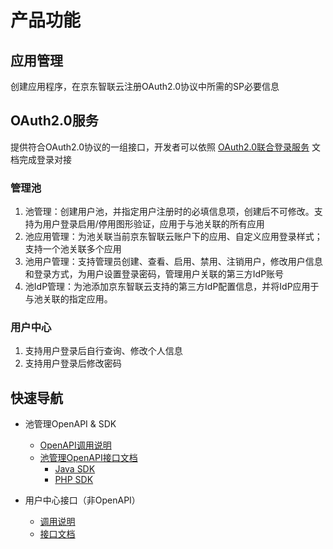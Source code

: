 # 产品功能

## 应用管理

创建应用程序，在京东智联云注册OAuth2.0协议中所需的SP必要信息

## OAuth2.0服务

提供符合OAuth2.0协议的一组接口，开发者可以依照 [OAuth2.0联合登录服务](../../../documentation/Management/IAS/Operation-Guide/OAuth2-Service.md) 文档完成登录对接

### 管理池

1. 池管理：创建用户池，并指定用户注册时的必填信息项，创建后不可修改。支持为用户登录启用/停用图形验证，应用于与池关联的所有应用
2. 池应用管理：为池关联当前京东智联云账户下的应用、自定义应用登录样式；支持一个池关联多个应用
3. 池用户管理：支持管理员创建、查看、启用、禁用、注销用户，修改用户信息和登录方式，为用户设置登录密码，管理用户关联的第三方IdP账号
4. 池IdP管理：为池添加京东智联云支持的第三方IdP配置信息，并将IdP应用于与池关联的指定应用。

### 用户中心

1. 支持用户登录后自行查询、修改个人信息
2. 支持用户登录后修改密码

### 

## 快速导航

- 池管理OpenAPI & SDK
  - [OpenAPI调用说明]()
  - [池管理OpenAPI接口文档]()
    - [Java SDK]()
    - [PHP SDK]()

- 用户中心接口（非OpenAPI）
  - [调用说明]()
  - [接口文档]()
